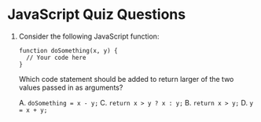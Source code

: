 # JavaScript Quiz Questions

1. Consider the following JavaScript function:
   ```
   function doSomething(x, y) {
     // Your code here
   }
   ```
   Which code statement should be added to return larger of the two values
   passed in as arguments?

   A. `doSomething = x - y;`  C. `return x > y ? x : y;`
   B. `return x > y;`         D. `y = x + y;`
